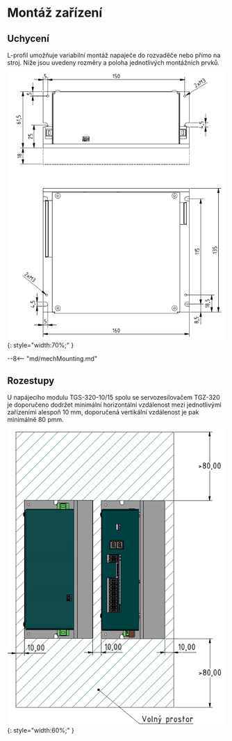 # Montáž zařízení
## Uchycení
L-profil umožňuje variabilní montáž napaječe do rozvaděče nebo přímo na stroj. Níže jsou uvedeny rozměry a poloha jednotlivých montážních prvků.

![TGS-320-10/15 Mounting Front](../img/mounting1.png){: style="width:70%;" }

--8<-- "md/mechMounting.md"

## Rozestupy
U napájecího modulu TGS-320-10/15 spolu se servozesilovačem TGZ-320 je doporučeno dodržet minimální horizontální vzdálenost mezi jednotlivými zařízeními alespoň 10&nbsp;mm, doporučená vertikální vzdálenost je pak minimálně 80&nbsp;pmm.

![TGZ-D-320 Distance](../../../../source/img/placement4.png){: style="width:60%;" }